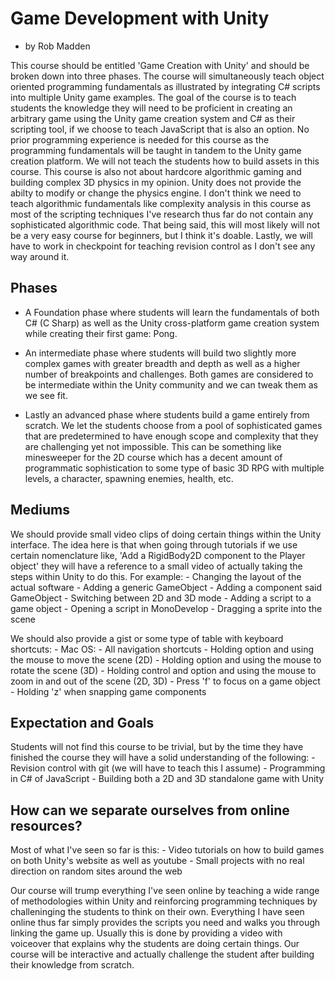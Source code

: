 # Game Development with Unity

* by Rob Madden

This course should be entitled 'Game Creation with Unity' and should be broken down into three phases.  The course will simultaneously teach object oriented programming fundamentals as illustrated by integrating C# scripts into multiple Unity game examples.  The goal of the course is to teach students the knowledge they will need to be proficient in creating an arbitrary game using the Unity game creation system and C# as their scripting tool, if we choose to teach JavaScript that is also an option.  No prior programming experience is needed for this course as the programming fundamentals will be taught in tandem to the Unity game creation platform.  We will not teach the students how to build assets in this course.  This course is also not about hardcore algorithmic gaming and building complex 3D physics in my opinion.  Unity does not provide the abilty to modify or change the physics engine.  I don't think we need to teach algorithmic fundamentals like complexity analysis in this course as most of the scripting techniques I've research thus far do not contain any sophisticated algorithmic code.  That being said, this will most likely will not be a very easy course for beginners, but I think it's doable.  Lastly, we will have to work in checkpoint for teaching revision control as I don't see any way around it.

## Phases
- A Foundation phase where students will learn the fundamentals of both C# (C Sharp) as well as the Unity cross-platform game creation system while creating their first game: Pong.

- An intermediate phase where students will build two slightly more complex games with greater breadth and depth as well as a higher number of breakpoints and challenges.  Both games are considered to be intermediate within the Unity community and we can tweak them as we see fit.

- Lastly an advanced phase where students build a game entirely from scratch.  We let the students choose from a pool of sophisticated games that are predetermined to have enough scope and complexity that they are challenging yet not impossible.  This can be something like minesweeper for the 2D course which has a decent amount of programmatic sophistication to some type of basic 3D RPG with multiple levels, a character, spawning enemies, health, etc.

## Mediums
We should provide small video clips of doing certain things within the Unity interface.  The idea here is that when going through tutorials if we use certain nomenclature like, 'Add a RigidBody2D component to the Player object' they will have a reference to a small video of actually taking the steps within Unity to do this.
For example:
    - Changing the layout of the actual software
    - Adding a generic GameObject
    - Adding a component said GameObject
    - Switching between 2D and 3D mode
    - Adding a script to a game object
    - Opening a script in MonoDevelop
    - Dragging a sprite into the scene

We should also provide a gist or some type of table with keyboard shortcuts:
    - Mac OS:
        - All navigation shortcuts
            - Holding option and using the mouse to move the scene (2D)
            - Holding option and using the mouse to rotate the scene (3D)
            - Holding control and option and using the mouse to zoom in and out of the scene (2D, 3D)
        - Press 'f' to focus on a game object
        - Holding 'z' when snapping game components

## Expectation and Goals
Students will not find this course to be trivial, but by the time they have finished the course they will have a solid understanding of the following:
    - Revision control with git (we will have to teach this I assume)
    - Programming in C# of JavaScript
    - Building both a 2D and 3D standalone game with Unity


## How can we separate ourselves from online resources?
Most of what I've seen so far is this: 
    - Video tutorials on how to build games on both Unity's website as well as youtube
    - Small projects with no real direction on random sites around the web

Our course will trump everything I've seen online by teaching a wide range of methodologies within Unity and reinforcing programming techniques by challeninging the students to think on their own.  Everything I have seen online thus far simply provides the scripts you need and walks you through linking the game up.  Usually this is done by providing a video with voiceover that explains why the students are doing certain things.  Our course will be interactive and actually challenge the student after building their knowledge from scratch.
